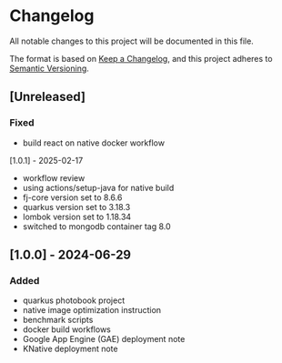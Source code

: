 # Changelog

All notable changes to this project will be documented in this file.

The format is based on [Keep a Changelog](https://keepachangelog.com/en/1.1.0/),
and this project adheres to [Semantic Versioning](https://semver.org/spec/v2.0.0.html).

## [Unreleased]

### Fixed

- build react on native docker workflow

[1.0.1] - 2025-02-17

- workflow review
- using actions/setup-java for native build
- fj-core version set to 8.6.6
- quarkus version set to 3.18.3
- lombok version set to 1.18.34
- switched to mongodb container tag 8.0

## [1.0.0] - 2024-06-29

### Added

- quarkus photobook project
- native image optimization instruction
- benchmark scripts
- docker build workflows
- Google App Engine (GAE) deployment note
- KNative deployment note